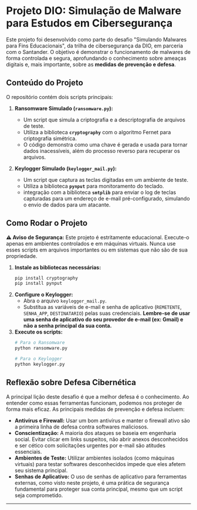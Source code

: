 # Projeto DIO: Simulação de Malware para Estudos em Cibersegurança

Este projeto foi desenvolvido como parte do desafio "Simulando Malwares para Fins Educacionais", da trilha de cibersegurança da DIO, em parceria com o Santander. O objetivo é demonstrar o funcionamento de malwares de forma controlada e segura, aprofundando o conhecimento sobre ameaças digitais e, mais importante, sobre as **medidas de prevenção e defesa**.

## Conteúdo do Projeto

O repositório contém dois scripts principais:

1.  **Ransomware Simulado (`ransomware.py`):**
    * Um script que simula a criptografia e a descriptografia de arquivos de teste.
    * Utiliza a biblioteca **`cryptography`** com o algoritmo Fernet para criptografia simétrica.
    * O código demonstra como uma chave é gerada e usada para tornar dados inacessíveis, além do processo reverso para recuperar os arquivos.

2.  **Keylogger Simulado (`keylogger_mail.py`):**
    * Um script que captura as teclas digitadas em um ambiente de teste.
    * Utiliza a biblioteca **`pynput`** para monitoramento do teclado.
    * integração com a biblioteca **`smtplib`** para enviar o log de teclas capturadas para um endereço de e-mail pré-configurado, simulando o envio de dados para um atacante.

## Como Rodar o Projeto

**⚠️ Aviso de Segurança:** Este projeto é estritamente educacional. Execute-o apenas em ambientes controlados e em máquinas virtuais. Nunca use esses scripts em arquivos importantes ou em sistemas que não são de sua propriedade.

1.  **Instale as bibliotecas necessárias:**
    ```bash
    pip install cryptography
    pip install pynput
    ```
2.  **Configure o Keylogger:**
    * Abra o arquivo `keylogger_mail.py`.
    * Substitua as variáveis de e-mail e senha de aplicativo (`REMETENTE`, `SENHA_APP`, `DESTINATARIO`) pelas suas credenciais. **Lembre-se de usar uma senha de aplicativo do seu provedor de e-mail (ex: Gmail) e não a senha principal da sua conta.**
3.  **Execute os scripts:**
    ```bash
    # Para o Ransomware
    python ransomware.py
    
    # Para o Keylogger
    python keylogger.py
    ```

## Reflexão sobre Defesa Cibernética

A principal lição deste desafio é que a melhor defesa é o conhecimento. Ao entender como essas ferramentas funcionam, podemos nos proteger de forma mais eficaz. As principais medidas de prevenção e defesa incluem:

* **Antivírus e Firewall:** Usar um bom antivírus e manter o firewall ativo são a primeira linha de defesa contra softwares maliciosos.
* **Conscientização:** A maioria dos ataques se baseia em engenharia social. Evitar clicar em links suspeitos, não abrir anexos desconhecidos e ser cético com solicitações urgentes por e-mail são atitudes essenciais.
* **Ambientes de Teste:** Utilizar ambientes isolados (como máquinas virtuais) para testar softwares desconhecidos impede que eles afetem seu sistema principal.
* **Senhas de Aplicativo:** O uso de senhas de aplicativo para ferramentas externas, como visto neste projeto, é uma prática de segurança fundamental para proteger sua conta principal, mesmo que um script seja comprometido.


---
